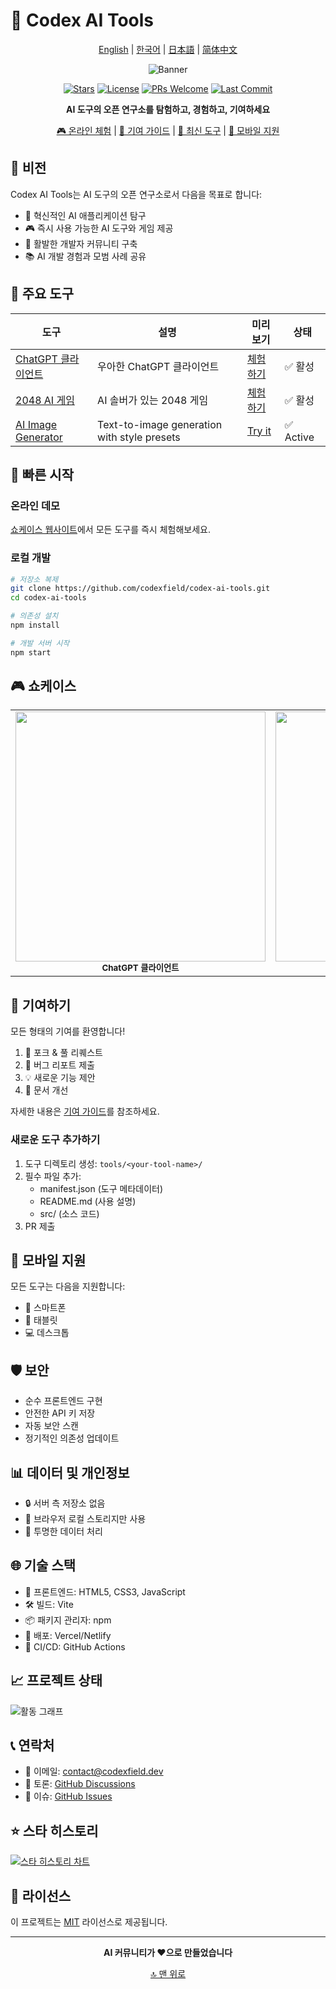 # 🚀 Codex AI Tools

<div align="center">

[English](README.md) | [한국어](README.ko.md) | [日本語](README.ja.md) | [简体中文](README.zh-CN.md)

![Banner](https://via.placeholder.com/800x200/10a37f/ffffff?text=Codex+AI+Tools)

[![Stars](https://img.shields.io/github/stars/codexfield/codex-ai-tools?style=social)](https://github.com/codexfield/codex-ai-tools/stargazers)
[![License](https://img.shields.io/badge/license-MIT-blue.svg)](LICENSE)
[![PRs Welcome](https://img.shields.io/badge/PRs-welcome-brightgreen.svg)](CONTRIBUTING.md)
[![Last Commit](https://img.shields.io/github/last-commit/codexfield/codex-ai-tools)](https://github.com/codexfield/codex-ai-tools/commits/main)

**AI 도구의 오픈 연구소를 탐험하고, 경험하고, 기여하세요**

[🎮 온라인 체험](https://codex-ai-tools.vercel.app) | [📖 기여 가이드](CONTRIBUTING.md) | [🌟 최신 도구](#featured-tools) | [📱 모바일 지원](#mobile-support)

</div>

## 🎯 비전

Codex AI Tools는 AI 도구의 오픈 연구소로서 다음을 목표로 합니다:

- 🔬 혁신적인 AI 애플리케이션 탐구
- 🎮 즉시 사용 가능한 AI 도구와 게임 제공
- 🤝 활발한 개발자 커뮤니티 구축
- 📚 AI 개발 경험과 모범 사례 공유

## 🌟 주요 도구

| 도구 | 설명 | 미리보기 | 상태 |
|------|------|----------|------|
| [ChatGPT 클라이언트](tools/chat-gpt) | 우아한 ChatGPT 클라이언트 | [체험하기](https://codex-ai-tools.vercel.app/chat-gpt) | ✅ 활성 |
| [2048 AI 게임](tools/game-2048) | AI 솔버가 있는 2048 게임 | [체험하기](https://codex-ai-tools.vercel.app/game-2048) | ✅ 활성 |
| [AI Image Generator](tools/image-generator) | Text-to-image generation with style presets | [Try it](https://codex-ai-tools.vercel.app/image-generator) | ✅ Active |

## 🚀 빠른 시작

### 온라인 데모

[쇼케이스 웹사이트](https://codex-ai-tools.vercel.app)에서 모든 도구를 즉시 체험해보세요.

### 로컬 개발

```bash
# 저장소 복제
git clone https://github.com/codexfield/codex-ai-tools.git
cd codex-ai-tools

# 의존성 설치
npm install

# 개발 서버 시작
npm start
```

## 🎮 쇼케이스

<div align="center">
<table>
<tr>
<td align="center">
    <img src="docs/images/chat-preview.png" width="400px"/><br />
    <sub><b>ChatGPT 클라이언트</b></sub>
</td>
<td align="center">
    <img src="docs/images/2048-preview.png" width="400px"/><br />
    <sub><b>2048 AI 게임</b></sub>
</td>
</tr>
</table>
</div>

## 🤝 기여하기

모든 형태의 기여를 환영합니다!

1. 🔄 포크 & 풀 리퀘스트
2. 🐛 버그 리포트 제출
3. 💡 새로운 기능 제안
4. 📖 문서 개선

자세한 내용은 [기여 가이드](CONTRIBUTING.md)를 참조하세요.

### 새로운 도구 추가하기

1. 도구 디렉토리 생성: `tools/<your-tool-name>/`
2. 필수 파일 추가:
   - manifest.json (도구 메타데이터)
   - README.md (사용 설명)
   - src/ (소스 코드)
3. PR 제출

## 📱 모바일 지원

모든 도구는 다음을 지원합니다:
- 📱 스마트폰
- 📱 태블릿
- 💻 데스크톱

## 🛡️ 보안

- 순수 프론트엔드 구현
- 안전한 API 키 저장
- 자동 보안 스캔
- 정기적인 의존성 업데이트

## 📊 데이터 및 개인정보

- 🔒 서버 측 저장소 없음
- 💾 브라우저 로컬 스토리지만 사용
- 🤝 투명한 데이터 처리

## 🌐 기술 스택

- 🎨 프론트엔드: HTML5, CSS3, JavaScript
- 🛠️ 빌드: Vite
- 📦 패키지 관리자: npm
- 🚀 배포: Vercel/Netlify
- 🔄 CI/CD: GitHub Actions

## 📈 프로젝트 상태

![활동 그래프](https://activity-graph.herokuapp.com/graph?username=codexfield&theme=minimal)

## 📞 연락처

- 📧 이메일: [contact@codexfield.dev](mailto:contact@codexfield.dev)
- 💬 토론: [GitHub Discussions](https://github.com/codexfield/codex-ai-tools/discussions)
- 🐛 이슈: [GitHub Issues](https://github.com/codexfield/codex-ai-tools/issues)

## ⭐ 스타 히스토리

[![스타 히스토리 차트](https://api.star-history.com/svg?repos=codexfield/codex-ai-tools&type=Date)](https://star-history.com/#codexfield/codex-ai-tools&Date)

## 📜 라이선스

이 프로젝트는 [MIT](LICENSE) 라이선스로 제공됩니다.

---

<div align="center">

**AI 커뮤니티가 ❤️으로 만들었습니다**

[🔝 맨 위로](#-codex-ai-tools)

</div>